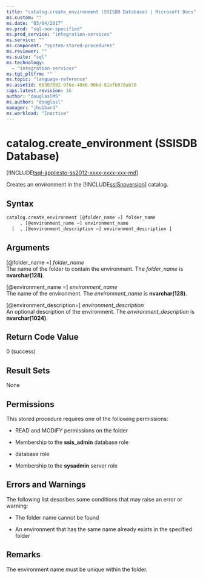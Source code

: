 ```yaml
---
title: "catalog.create_environment (SSISDB Database) | Microsoft Docs"
ms.custom: ""
ms.date: "03/04/2017"
ms.prod: "sql-non-specified"
ms.prod_service: "integration-services"
ms.service: ""
ms.component: "system-stored-procedures"
ms.reviewer: ""
ms.suite: "sql"
ms.technology: 
  - "integration-services"
ms.tgt_pltfrm: ""
ms.topic: "language-reference"
ms.assetid: 66367092-9f6e-40e6-90bd-81efb078ab70
caps.latest.revision: 16
author: "douglaslMS"
ms.author: "douglasl"
manager: "jhubbard"
ms.workload: "Inactive"
---
```

# catalog.create_environment (SSISDB Database)
[!INCLUDE[tsql-appliesto-ss2012-xxxx-xxxx-xxx-md](../../includes/tsql-appliesto-ss2012-xxxx-xxxx-xxx-md.md)]

  Creates an environment in the [!INCLUDE[ssISnoversion](../../includes/ssisnoversion-md.md)] catalog.  
  
## Syntax  
  
```sql  
catalog.create_environment [@folder_name =] folder_name  
     , [@environment_name =] environment_name  
  [  , [@environment_description =] environment_description ]  
```  
  
## Arguments  
 [@folder_name =] *folder_name*  
 The name of the folder to contain the environment. The *folder_name* is **nvarchar(128)**.  
  
 [@environment_name =] *environment_name*  
 The name of the environment. The *environment_name* is **nvarchar(128)**.  
  
 [@environment_description=] *environment_description*  
 An optional description of the environment. The *environment_description* is **nvarchar(1024)**.  
  
## Return Code Value  
 0 (success)  
  
## Result Sets  
 None  
  
## Permissions  
 This stored procedure requires one of the following permissions:  
  
-   READ and MODIFY permissions on the folder  
  
-   Membership to the **ssis_admin** database role  
  
-   database role  
  
-   Membership to the **sysadmin** server role  
  
## Errors and Warnings  
 The following list describes some conditions that may raise an error or warning:  
  
-   The folder name cannot be found  
  
-   An environment that has the same name already exists in the specified folder  
  
## Remarks  
 The environment name must be unique within the folder.  
  
  
